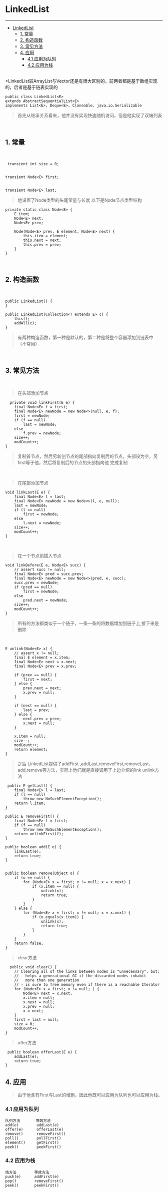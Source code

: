 # LinkedList

----------


<!-- MarkdownTOC -->
<!-- TOC -->
- [LinkedList](#linkedlist)   
	-  [1. 常量](#1-常量)  
	- [2. 构造函数](#2-构造函数)  
	- [3. 常见方法](#3-常见方法)   
	- [4. 应用](#4-应用)       
		- [4.1 应用为队列](#41-应用为队列)        
		- [4.2 应用为栈](#42-应用为栈)<!-- /TOC -->
<!--/ MarkdownTOC -->


<br>
>LinkedList较ArrayList与Vector还是有很大区别的，前两者都是基于数组实现的，后者是基于链表实现的  


    public class LinkedList<E>
    extends AbstractSequentialList<E>
    implements List<E>, Deque<E>, Cloneable, java.io.Serializable
> 首先从继承关系看来，他并没有实现快速随机访问，但是他实现了双端列表  

<br>

## 1. 常量 

<br>

     transient int size = 0;

    
    transient Node<E> first;

    
    transient Node<E> last;

>他设置了Node类型的头尾常量与长度 以下是Node节点类型结构 

    private static class Node<E> {
        E item;
        Node<E> next;
        Node<E> prev;

        Node(Node<E> prev, E element, Node<E> next) {
            this.item = element;
            this.next = next;
            this.prev = prev;
        }
    }

<br>

## 2. 构造函数 

<br>


    public LinkedList() {
    }

    public LinkedList(Collection<? extends E> c) {
        this();
        addAll(c);
    }

>有两种构造函数，第一种是默认的，第二种是将整个容器添加到链表中 （不常用）


<br>

## 3. 常见方法  

<br>


>在头部添加节点 


      private void linkFirst(E e) {
        final Node<E> f = first;
        final Node<E> newNode = new Node<>(null, e, f);
        first = newNode;
        if (f == null)
            last = newNode;
        else
            f.prev = newNode;
        size++;
        modCount++;
    }

>复制首节点，然后另新创节点的尾部指向复制后的节点，头部设为空，另first等于他，然后将复制后的节点的头部指向他 完成复制 



<br>

>在尾部添加节点 
>
    void linkLast(E e) {
        final Node<E> l = last;
        final Node<E> newNode = new Node<>(l, e, null);
        last = newNode;
        if (l == null)
            first = newNode;
        else
            l.next = newNode;
        size++;
        modCount++;
    }

<br>

>在一个节点前插入节点

    void linkBefore(E e, Node<E> succ) {
        // assert succ != null;
        final Node<E> pred = succ.prev;
        final Node<E> newNode = new Node<>(pred, e, succ);
        succ.prev = newNode;
        if (pred == null)
            first = newNode;
        else
            pred.next = newNode;
        size++;
        modCount++;
    }

>所有的方法都类似于一个链子，一条一条的将数据增加到链子上,接下来是删除  

<br>

    E unlink(Node<E> x) {
        // assert x != null;
        final E element = x.item;
        final Node<E> next = x.next;
        final Node<E> prev = x.prev;

        if (prev == null) {
            first = next;
        } else {
            prev.next = next;
            x.prev = null;
        }

        if (next == null) {
            last = prev;
        } else {
            next.prev = prev;
            x.next = null;
        }

        x.item = null;
        size--;
        modCount++;
        return element;
    }

>之后 LinkedList提供了addFirst ,addLast,removeFirst,removeLast，add,remove等方法，实际上他们就是直接调用了上边介绍的link unlink方法

     public E getLast() {
        final Node<E> l = last;
        if (l == null)
            throw new NoSuchElementException();
        return l.item;
    }

    public E removeFirst() {
        final Node<E> f = first;
        if (f == null)
            throw new NoSuchElementException();
        return unlinkFirst(f);
    }
 
    public boolean add(E e) {
        linkLast(e);
        return true;
    }

 
    public boolean remove(Object o) {
        if (o == null) {
            for (Node<E> x = first; x != null; x = x.next) {
                if (x.item == null) {
                    unlink(x);
                    return true;
                }
            }
        } else {
            for (Node<E> x = first; x != null; x = x.next) {
                if (o.equals(x.item)) {
                    unlink(x);
                    return true;
                }
            }
        }
        return false;
    }

>clear方法 

      public void clear() {
        // Clearing all of the links between nodes is "unnecessary", but:
        // - helps a generational GC if the discarded nodes inhabit
        //   more than one generation
        // - is sure to free memory even if there is a reachable Iterator
        for (Node<E> x = first; x != null; ) {
            Node<E> next = x.next;
            x.item = null;
            x.next = null;
            x.prev = null;
            x = next;
        }
        first = last = null;
        size = 0;
        modCount++;
    }
>offer方法

     public boolean offerLast(E e) {
        addLast(e);
        return true;
    }

## 4. 应用
>由于他含有First与Last的增删，因此他既可以应用为队列也可以应用为栈。

### 4.1 应用为队列

    队列方法       等效方法
	add(e)        addLast(e)
	offer(e)      offerLast(e)
	remove()      removeFirst()
	poll()        pollFirst()
	element()     getFirst()
	peek()        peekFirst()

### 4.2 应用为栈 

    栈方法        等效方法
	push(e)      addFirst(e)
	pop()        removeFirst()
	peek()       peekFirst()
